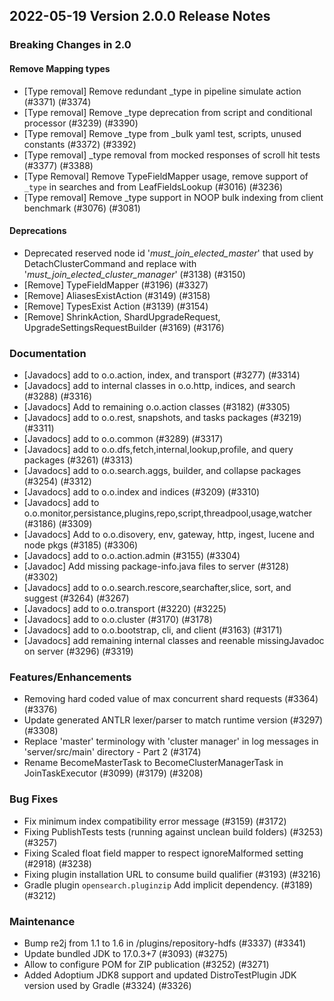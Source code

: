 ## 2022-05-19 Version 2.0.0 Release Notes

### Breaking Changes in 2.0

#### Remove Mapping types
- [Type removal] Remove redundant _type in pipeline simulate action (#3371) (#3374)
- [Type removal] Remove _type deprecation from script and conditional processor (#3239) (#3390)
- [Type removal] Remove _type from _bulk yaml test, scripts, unused constants (#3372) (#3392)
- [Type removal] _type removal from mocked responses of scroll hit tests (#3377) (#3388)
- [Type Removal] Remove TypeFieldMapper usage, remove support of `_type` in searches and from LeafFieldsLookup (#3016) (#3236)
- [Type removal] Remove _type support in NOOP bulk indexing from client benchmark (#3076) (#3081)

#### Deprecations
- Deprecated reserved node id '_must_join_elected_master_' that used by DetachClusterCommand and replace with '_must_join_elected_cluster_manager_' (#3138) (#3150)
- [Remove] TypeFieldMapper (#3196) (#3327)
- [Remove] AliasesExistAction (#3149) (#3158)
- [Remove] TypesExist Action (#3139) (#3154)
- [Remove] ShrinkAction, ShardUpgradeRequest, UpgradeSettingsRequestBuilder (#3169) (#3176)

### Documentation
- [Javadocs] add to o.o.action, index, and transport (#3277) (#3314)
- [Javadocs] add to internal classes in o.o.http, indices, and search (#3288) (#3316)
- [Javadocs] Add to remaining o.o.action classes (#3182) (#3305)
- [Javadocs] add to o.o.rest, snapshots, and tasks packages (#3219) (#3311)
- [Javadocs] add to o.o.common (#3289) (#3317)
- [Javadocs] add to o.o.dfs,fetch,internal,lookup,profile, and query packages (#3261) (#3313)
- [Javadocs] add to o.o.search.aggs, builder, and collapse packages (#3254) (#3312)
- [Javadocs] add to o.o.index and indices (#3209) (#3310)
- [Javadocs] add to o.o.monitor,persistance,plugins,repo,script,threadpool,usage,watcher (#3186) (#3309)
- [Javadocs] Add to o.o.disovery, env, gateway, http, ingest, lucene and node pkgs (#3185) (#3306)
- [Javadocs] add to o.o.action.admin (#3155) (#3304)
- [Javadoc] Add missing package-info.java files to server (#3128) (#3302)
- [Javadocs] add to o.o.search.rescore,searchafter,slice, sort, and suggest (#3264) (#3267)
- [Javadocs] add to o.o.transport (#3220) (#3225)
- [Javadocs] add to o.o.cluster (#3170) (#3178)
- [Javadocs] add to o.o.bootstrap, cli, and client (#3163) (#3171)
- [Javadocs] add remaining internal classes and reenable missingJavadoc on server (#3296) (#3319)

### Features/Enhancements
- Removing hard coded value of max concurrent shard requests (#3364) (#3376)
- Update generated ANTLR lexer/parser to match runtime version (#3297) (#3308)
- Replace 'master' terminology with 'cluster manager' in log messages in 'server/src/main' directory - Part 2 (#3174)
- Rename BecomeMasterTask to BecomeClusterManagerTask in JoinTaskExecutor (#3099) (#3179) (#3208)

### Bug Fixes
- Fix minimum index compatibility error message (#3159) (#3172)
- Fixing PublishTests tests (running against unclean build folders) (#3253) (#3257)
- Fixing Scaled float field mapper to respect ignoreMalformed setting (#2918) (#3238)
- Fixing plugin installation URL to consume build qualifier (#3193) (#3216)
- Gradle plugin `opensearch.pluginzip` Add implicit dependency. (#3189) (#3212)

### Maintenance
- Bump re2j from 1.1 to 1.6 in /plugins/repository-hdfs (#3337) (#3341)
- Update bundled JDK to 17.0.3+7 (#3093) (#3275)
- Allow to configure POM for ZIP publication (#3252) (#3271)
- Added Adoptium JDK8 support and updated DistroTestPlugin JDK version used by Gradle (#3324) (#3326)
